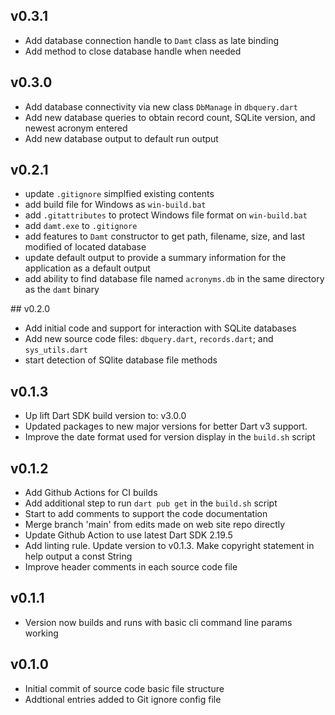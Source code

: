 ## v0.3.1
- Add database connection handle to `Damt` class as late binding
- Add method to close database handle when needed

## v0.3.0
- Add database connectivity via new class `DbManage` in `dbquery.dart`
- Add new database queries to obtain record count, SQLite version, and newest acronym entered
- Add new database output to default run output

## v0.2.1
- update `.gitignore` simplfied existing contents
- add build file for Windows as `win-build.bat`
- add `.gitattributes` to protect Windows file format on `win-build.bat`
- add `damt.exe` to `.gitignore`
- add features to `Damt` constructor to get path, filename, size, and last modified of located database
- update default output to provide a summary information for the application as a default output
- add ability to find database file named `acronyms.db` in the same directory as the `damt` binary

## v0.2.0
- Add initial code and support for interaction with SQLite databases
- Add new source code files: `dbquery.dart`, `records.dart`; and `sys_utils.dart`
- start detection of SQlite database file methods

## v0.1.3
- Up lift Dart SDK build version to: v3.0.0
- Updated packages to new major versions for better Dart v3 support.
- Improve the date format used for version display in the `build.sh` script

## v0.1.2
- Add Github Actions for CI builds
- Add additional step to run `dart pub get` in the `build.sh` script
- Start to add comments to support the code documentation
- Merge branch 'main' from edits made on web site repo directly
- Update Github Action to use latest Dart SDK 2.19.5
- Add linting rule. Update version to v0.1.3. Make copyright statement in help output a const String
- Improve header comments in each source code file

## v0.1.1
- Version now builds and runs with basic cli command line params working

## v0.1.0
- Initial commit of source code basic file structure
- Addtional entries added to Git ignore config file
